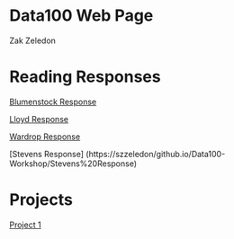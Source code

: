 # Data100 Web Page

Zak Zeledon

# Reading Responses
[Blumenstock Response](https://szzeledon.github.io/Data100-Workshop/Blumenstock)

[Lloyd Response](https://szzeledon.github.io/Data100-Workshop/T.%20Lloyd%20Response)

[Wardrop Response](https://szzeledon.github.io/Data100-Workshop/Wardrop%20Response)

[Stevens Response] (https://szzeledon/github.io/Data100-Workshop/Stevens%20Response)

# Projects 
[Project 1](https://szzeledon.github.io/Data100-Workshop/Project1_Azerbaijan) 
